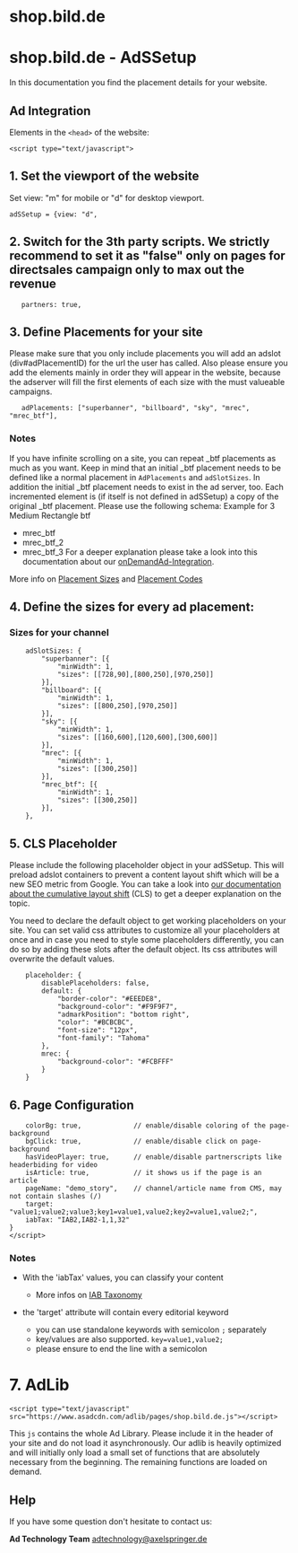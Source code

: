 # shop.bild.de

# shop.bild.de - AdSSetup

In this documentation you find the placement details for your website.

## Ad Integration

Elements in the `<head>` of the website:

`<script type="text/javascript">`

## 1. Set the viewport of the website

Set view: "m" for mobile or "d" for desktop viewport.

`adSSetup = {view: "d",`

## 2. Switch for the 3th party scripts. We strictly recommend to set it as "false" only on pages for directsales campaign only to max out the revenue

`	partners: true,`

## 3. Define Placements for your site

Please make sure that you only include placements you will add an adslot (div#adPlacementID) for the url the user has called.
Also please ensure you add the elements mainly in order they will appear in the website,
because the adserver will fill the first elements of each size with the must valueable campaigns.

`	adPlacements: ["superbanner", "billboard", "sky", "mrec", "mrec_btf"],`

### Notes

If you have infinite scrolling on a site, you can repeat _btf placements as much as you want. Keep in mind that an initial _btf placement needs to be defined like a normal placement in `AdPlacements` and `adSlotSizes`. In addition the initial _btf placement needs to exist in the ad server, too. Each incremented element is (if itself is not defined in adSSetup) a copy of the original _btf placement. Please use the following schema:
Example for 3 Medium Rectangle btf
- mrec_btf
- mrec_btf_2
- mrec_btf_3
For a deeper explanation please take a look into this documentation about our [onDemandAd-Integration](https://github.com/spring-media/adsolutions-implementationReference/blob/master/peculiar/onDemandAd-integration.md).

More info on [Placement Sizes](https://github.com/spring-media/adsolutions-implementationReference/blob/master/publisher-display-reference.md#4-define-the-sizes-for-every-ad-placement) and [Placement Codes](https://github.com/spring-media/adsolutions-implementationReference/blob/master/publisher-display-reference.md#3-define-the-ad-placements-for-the-website)

## 4. Define the sizes for every ad placement:

### Sizes for your channel

```
	adSlotSizes: {
		"superbanner": [{
			"minWidth": 1,
			"sizes": [[728,90],[800,250],[970,250]]
		}],
		"billboard": [{
			"minWidth": 1,
			"sizes": [[800,250],[970,250]]
		}],
		"sky": [{
			"minWidth": 1,
			"sizes": [[160,600],[120,600],[300,600]]
		}],
		"mrec": [{
			"minWidth": 1,
			"sizes": [[300,250]]
		}],
		"mrec_btf": [{
			"minWidth": 1,
			"sizes": [[300,250]]
		}],
	},
```

## 5. CLS Placeholder

Please include the following placeholder object in your adSSetup. This will preload adslot containers to prevent a content layout shift which will be a new SEO metric from Google. You can take a look into [our documentation about the cumulative layout shift](https://github.com/spring-media/adsolutions-implementationReference/blob/master/cumulative-layout-shift.md) (CLS) to get a deeper explanation on the topic.

You need to declare the default object to get working placeholders on your site. You can set valid css attributes to customize all your placeholders at once and in case you need to style some placeholders differently, you can do so by adding these slots after the default object. Its css attributes will overwrite the default values.

```
	placeholder: {
		disablePlaceholders: false,
		default: {	
			"border-color": "#EEEDE8",
			"background-color": "#F9F9F7",
			"admarkPosition": "bottom right",
			"color": "#BCBCBC",
			"font-size": "12px",
			"font-family": "Tahoma"
		},
		mrec: { 
			"background-color": "#FCBFFF"
		}
	}
```


## 6. Page Configuration

```
	colorBg: true,             // enable/disable coloring of the page-background
	bgClick: true,             // enable/disable click on page-background
	hasVideoPlayer: true,      // enable/disable partnerscripts like headerbiding for video
	isArticle: true,           // it shows us if the page is an article
	pageName: "demo_story",    // channel/article name from CMS, may not contain slashes (/)
	target: "value1;value2;value3;key1=value1,value2;key2=value1,value2;",
	iabTax: "IAB2,IAB2-1,1,32"
}
</script>
```

### Notes

- With the 'iabTax' values, you can classify your content 
  - More infos on [IAB Taxonomy](https://www.iab.com/guidelines/taxonomy/)

- the 'target' attribute will contain every editorial keyword
  - you can use standalone keywords with semicolon `;` separately
  - key/values are also supported. `key=value1,value2;`
  - please ensure to end the line with a semicolon

# 7. AdLib

`<script type="text/javascript" src="https://www.asadcdn.com/adlib/pages/shop.bild.de.js"></script>`

This `js` contains the whole Ad Library. Please include it in the header of your site and do not load it asynchronously.
Our adlib is heavily optimized and will initially only load a small set of functions that are absolutely necessary from the beginning. The remaining functions are loaded on demand.

## Help

If you have some question don't hesitate to contact us:

__Ad Technology Team__
  adtechnology@axelspringer.de
